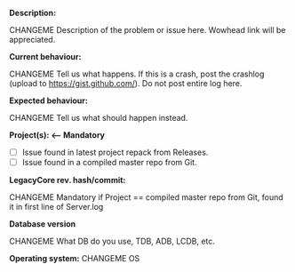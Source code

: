 <!--- (*************************************************************)
      (** Fill in the following fields, WE DO NOT SUPPORT REPACKS UNLESS IT OUR OWN***)
      (**********************************)
      For SQL fixes:
      don't modify WDB fields without supply one sniff of those fields (censure guids, character names, anything blizzard can use to identify source)
      don't use pull requests for sql only fixes, unless it's to fix one existing unable to apply file.
      don't hardcode guids.
      don't DELETE + INSERT to update only few fields of one row.
      don't use database names.
      don't put ' around numbers.
      don't put ( ) if they aren't needed.
      use only 1 DELETE + INSERT when we add multiple items to one table, unless you are scripting multiple creatures.
      put default values on every new column we want to add on that way we can make smallers inserts.
      start fix by -- in case some previous sql misses proper ending.
      DELETE by guid AND entry to be sure we don't delete existing spawns.
      start sql code with 3 ` sql         --->

**Description:**

CHANGEME Description of the problem or issue here. Wowhead link will be appreciated.

**Current behaviour:**

CHANGEME Tell us what happens.
If this is a crash, post the crashlog (upload to https://gist.github.com/). Do not post entire log here.

**Expected behaviour:**

CHANGEME Tell us what should happen instead.

**Project(s): <-- Mandatory**

- [ ] Issue found in latest project repack from Releases.
- [ ] Issue found in a compiled master repo from Git.

**LegacyCore rev. hash/commit:** 

CHANGEME Mandatory if Project == compiled master repo from Git, found it in first line of Server.log

**Database version**

CHANGEME What DB do you use, TDB, ADB, LCDB, etc.

**Operating system:** CHANGEME OS


<!--- Notes
- This template is for problem reports. For other types of report, edit it accordingly.
- For fixes containing C++ changes, create a Pull Request.
--->
